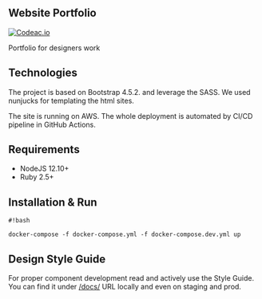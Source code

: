 Website Portfolio
--------

[![Codeac.io](https://static.codeac.io/badges/2-301952939.svg "Codeac.io")](https://app.codeac.io/github/jiritichy/website-portfolio)

Portfolio for designers work

## Technologies

The project is based on Bootstrap 4.5.2. and leverage the SASS. 
We used nunjucks for templating the html sites.

The site is running on AWS. The whole deployment is automated by CI/CD pipeline in GitHub Actions.

## Requirements
 - NodeJS 12.10+
 - Ruby 2.5+


## Installation & Run

```
#!bash

docker-compose -f docker-compose.yml -f docker-compose.dev.yml up
```


## Design Style Guide

For proper component development read and actively use the Style Guide.
You can find it under [/docs/](http://localhost:8000/docs/) URL locally and even on staging and prod.

